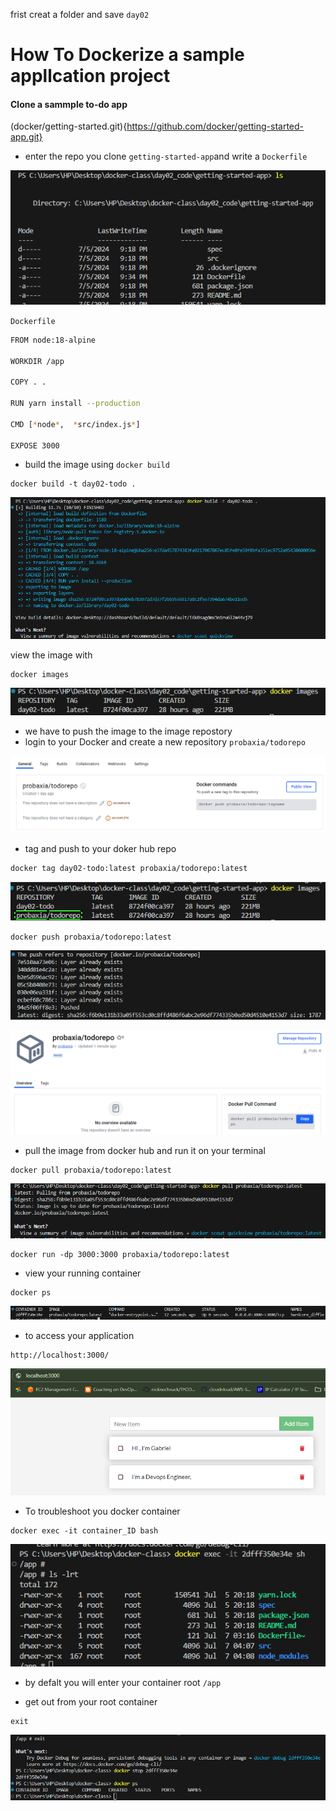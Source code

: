 frist creat a folder and save `day02`

# How To  Dockerize a sample appllcation project

#### Clone a sammple to-do app

 (docker/getting-started.git){https://github.com/docker/getting-started-app.git}

- enter the repo you clone `getting-started-app`and write a `Dockerfile`

![alt text](images/image.png)

`Dockerfile`

~~~bash
FROM node:18-alpine

WORKDIR /app

COPY . .

RUN yarn install --production

CMD [*node*,  *src/index.js*]

EXPOSE 3000
~~~

- build the image using `docker build` 
~~~
docker build -t day02-todo .
~~~


![alt text](images/image-1.png)


view the image with 
~~~
docker images
~~~

![alt text](images/image-2.png)

- we have to push the image to the image repostory 
- login to your Docker and create a new repository `probaxia/todorepo`

![alt text](images/image-3.png)

- tag and push to your doker hub repo
~~~
docker tag day02-todo:latest probaxia/todorepo:latest
~~~

![alt text](images/image-4.png)

~~~
docker push probaxia/todorepo:latest
~~~

![alt text](images/image-6.png)

![alt text](images/image-5.png)

- pull the image from docker hub and run it on your terminal 

~~~
docker pull probaxia/todorepo:latest
~~~

![alt text](images/image-7.png)

~~~
docker run -dp 3000:3000 probaxia/todorepo:latest
~~~

- view your running container 
~~~
docker ps
~~~ 

![alt text](images/image-8.png)

- to access your application 

~~~
http://localhost:3000/
~~~

![alt text](images/image-9.png)

- To troubleshoot you docker container 

~~~
docker exec -it container_ID bash

~~~

![alt text](images/image-10.png)
- by defalt you will enter your container  root `/app`

- get out from your root container

~~~
exit 
~~~
![alt text](images/image-11.png)
